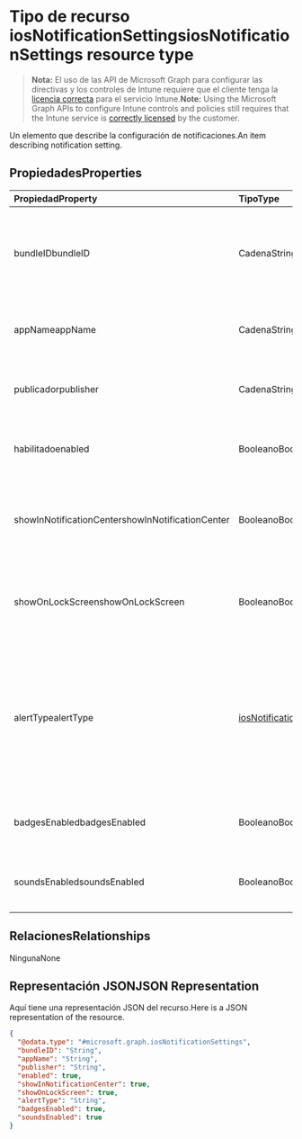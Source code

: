 # <a name="iosnotificationsettings-resource-type"></a><span data-ttu-id="364b4-101">Tipo de recurso iosNotificationSettings</span><span class="sxs-lookup"><span data-stu-id="364b4-101">iosNotificationSettings resource type</span></span>

> <span data-ttu-id="364b4-102">**Nota:** El uso de las API de Microsoft Graph para configurar las directivas y los controles de Intune requiere que el cliente tenga la [licencia correcta](https://go.microsoft.com/fwlink/?linkid=839381) para el servicio Intune.</span><span class="sxs-lookup"><span data-stu-id="364b4-102">**Note:** Using the Microsoft Graph APIs to configure Intune controls and policies still requires that the Intune service is [correctly licensed](https://go.microsoft.com/fwlink/?linkid=839381) by the customer.</span></span>

<span data-ttu-id="364b4-103">Un elemento que describe la configuración de notificaciones.</span><span class="sxs-lookup"><span data-stu-id="364b4-103">An item describing notification setting.</span></span>
## <a name="properties"></a><span data-ttu-id="364b4-104">Propiedades</span><span class="sxs-lookup"><span data-stu-id="364b4-104">Properties</span></span>
|<span data-ttu-id="364b4-105">Propiedad</span><span class="sxs-lookup"><span data-stu-id="364b4-105">Property</span></span>|<span data-ttu-id="364b4-106">Tipo</span><span class="sxs-lookup"><span data-stu-id="364b4-106">Type</span></span>|<span data-ttu-id="364b4-107">Descripción</span><span class="sxs-lookup"><span data-stu-id="364b4-107">Description</span></span>|
|:---|:---|:---|
|<span data-ttu-id="364b4-108">bundleID</span><span class="sxs-lookup"><span data-stu-id="364b4-108">bundleID</span></span>|<span data-ttu-id="364b4-109">Cadena</span><span class="sxs-lookup"><span data-stu-id="364b4-109">String</span></span>|<span data-ttu-id="364b4-110">Id. de paquete de la aplicación en el que aplicar esa configuración de notificaciones.</span><span class="sxs-lookup"><span data-stu-id="364b4-110">Bundle id of app to which to apply these notification settings.</span></span>|
|<span data-ttu-id="364b4-111">appName</span><span class="sxs-lookup"><span data-stu-id="364b4-111">appName</span></span>|<span data-ttu-id="364b4-112">Cadena</span><span class="sxs-lookup"><span data-stu-id="364b4-112">String</span></span>|<span data-ttu-id="364b4-113">Nombre de la aplicación que se asociará con el bundleID.</span><span class="sxs-lookup"><span data-stu-id="364b4-113">Application name to be associated with the bundleID.</span></span>|
|<span data-ttu-id="364b4-114">publicador</span><span class="sxs-lookup"><span data-stu-id="364b4-114">publisher</span></span>|<span data-ttu-id="364b4-115">Cadena</span><span class="sxs-lookup"><span data-stu-id="364b4-115">String</span></span>|<span data-ttu-id="364b4-116">Publicador que se asociará con el bundleID.</span><span class="sxs-lookup"><span data-stu-id="364b4-116">Publisher to be associated with the bundleID.</span></span>|
|<span data-ttu-id="364b4-117">habilitado</span><span class="sxs-lookup"><span data-stu-id="364b4-117">enabled</span></span>|<span data-ttu-id="364b4-118">Booleano</span><span class="sxs-lookup"><span data-stu-id="364b4-118">Boolean</span></span>|<span data-ttu-id="364b4-119">Indica si se permiten las notificaciones para esta aplicación.</span><span class="sxs-lookup"><span data-stu-id="364b4-119">Indicates whether notifications are allowed for this app.</span></span>|
|<span data-ttu-id="364b4-120">showInNotificationCenter</span><span class="sxs-lookup"><span data-stu-id="364b4-120">showInNotificationCenter</span></span>|<span data-ttu-id="364b4-121">Booleano</span><span class="sxs-lookup"><span data-stu-id="364b4-121">Boolean</span></span>|<span data-ttu-id="364b4-122">Indica si se pueden mostrar notificaciones en el centro de notificaciones.</span><span class="sxs-lookup"><span data-stu-id="364b4-122">Indicates whether notifications can be shown in notification center.</span></span>|
|<span data-ttu-id="364b4-123">showOnLockScreen</span><span class="sxs-lookup"><span data-stu-id="364b4-123">showOnLockScreen</span></span>|<span data-ttu-id="364b4-124">Booleano</span><span class="sxs-lookup"><span data-stu-id="364b4-124">Boolean</span></span>|<span data-ttu-id="364b4-125">Indica si se pueden mostrar notificaciones en la pantalla de bloqueo.</span><span class="sxs-lookup"><span data-stu-id="364b4-125">Indicates whether notifications can be shown on the lock screen.</span></span>|
|<span data-ttu-id="364b4-126">alertType</span><span class="sxs-lookup"><span data-stu-id="364b4-126">alertType</span></span>|[<span data-ttu-id="364b4-127">iosNotificationAlertType</span><span class="sxs-lookup"><span data-stu-id="364b4-127">iosNotificationAlertType</span></span>](../resources/intune_deviceconfig_iosnotificationalerttype.md)|<span data-ttu-id="364b4-128">Indica el tipo de alerta para las notificaciones de esta aplicación.</span><span class="sxs-lookup"><span data-stu-id="364b4-128">Indicates the type of alert for notifications for this app.</span></span> <span data-ttu-id="364b4-129">Los valores posibles son: `deviceDefault`, `banner`, `modal` y `none`.</span><span class="sxs-lookup"><span data-stu-id="364b4-129">Possible values are: `deviceDefault`, `banner`, `modal`, `none`.</span></span>|
|<span data-ttu-id="364b4-130">badgesEnabled</span><span class="sxs-lookup"><span data-stu-id="364b4-130">badgesEnabled</span></span>|<span data-ttu-id="364b4-131">Booleano</span><span class="sxs-lookup"><span data-stu-id="364b4-131">Boolean</span></span>|<span data-ttu-id="364b4-132">Indica si se permiten los distintivos para esta aplicación.</span><span class="sxs-lookup"><span data-stu-id="364b4-132">Indicates whether badges are allowed for this app.</span></span>|
|<span data-ttu-id="364b4-133">soundsEnabled</span><span class="sxs-lookup"><span data-stu-id="364b4-133">soundsEnabled</span></span>|<span data-ttu-id="364b4-134">Booleano</span><span class="sxs-lookup"><span data-stu-id="364b4-134">Boolean</span></span>|<span data-ttu-id="364b4-135">Indica si se permiten los sonidos para esta aplicación.</span><span class="sxs-lookup"><span data-stu-id="364b4-135">Indicates whether sounds are allowed for this app.</span></span>|

## <a name="relationships"></a><span data-ttu-id="364b4-136">Relaciones</span><span class="sxs-lookup"><span data-stu-id="364b4-136">Relationships</span></span>
<span data-ttu-id="364b4-137">Ninguna</span><span class="sxs-lookup"><span data-stu-id="364b4-137">None</span></span>
## <a name="json-representation"></a><span data-ttu-id="364b4-138">Representación JSON</span><span class="sxs-lookup"><span data-stu-id="364b4-138">JSON Representation</span></span>
<span data-ttu-id="364b4-139">Aquí tiene una representación JSON del recurso.</span><span class="sxs-lookup"><span data-stu-id="364b4-139">Here is a JSON representation of the resource.</span></span>
<!-- {
  "blockType": "resource",
  "@odata.type": "microsoft.graph.iosNotificationSettings"
}
-->
``` json
{
  "@odata.type": "#microsoft.graph.iosNotificationSettings",
  "bundleID": "String",
  "appName": "String",
  "publisher": "String",
  "enabled": true,
  "showInNotificationCenter": true,
  "showOnLockScreen": true,
  "alertType": "String",
  "badgesEnabled": true,
  "soundsEnabled": true
}
```



